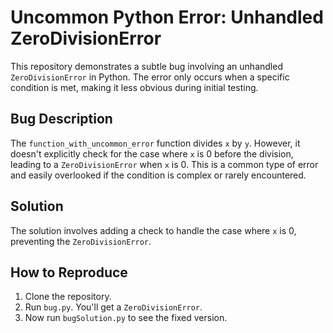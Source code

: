 # Uncommon Python Error: Unhandled ZeroDivisionError

This repository demonstrates a subtle bug involving an unhandled `ZeroDivisionError` in Python. The error only occurs when a specific condition is met, making it less obvious during initial testing.

## Bug Description
The `function_with_uncommon_error` function divides `x` by `y`.  However, it doesn't explicitly check for the case where `x` is 0 before the division, leading to a `ZeroDivisionError` when `x` is 0.  This is a common type of error and easily overlooked if the condition is complex or rarely encountered.

## Solution
The solution involves adding a check to handle the case where `x` is 0, preventing the `ZeroDivisionError`.

## How to Reproduce
1. Clone the repository.
2. Run `bug.py`. You'll get a `ZeroDivisionError`.
3. Now run `bugSolution.py` to see the fixed version.
